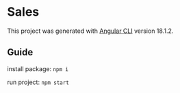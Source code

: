 # Sales

This project was generated with [Angular CLI](https://github.com/angular/angular-cli) version 18.1.2.

## Guide

install package: `npm i`

run project: `npm start`



